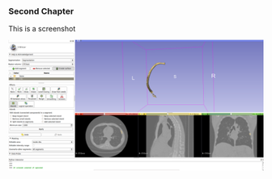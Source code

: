 ### Second Chapter



This is a screenshot

![](/assets/1_current-master-split-connected-island.png.png)


